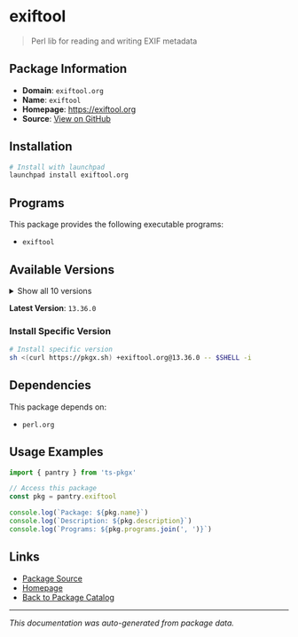 # exiftool

> Perl lib for reading and writing EXIF metadata

## Package Information

- **Domain**: `exiftool.org`
- **Name**: `exiftool`
- **Homepage**: https://exiftool.org
- **Source**: [View on GitHub](https://github.com/pkgxdev/pantry/tree/main/projects/exiftool.org/package.yml)

## Installation

```bash
# Install with launchpad
launchpad install exiftool.org
```

## Programs

This package provides the following executable programs:

- `exiftool`

## Available Versions

<details>
<summary>Show all 10 versions</summary>

- `13.36.0`, `13.35.0`, `13.30.0`, `13.25.0`, `13.10.0`
- `13.0.0`, `12.76.0`, `12.75.0`, `12.70.0`, `12.60.0`

</details>

**Latest Version**: `13.36.0`

### Install Specific Version

```bash
# Install specific version
sh <(curl https://pkgx.sh) +exiftool.org@13.36.0 -- $SHELL -i
```

## Dependencies

This package depends on:

- `perl.org`

## Usage Examples

```typescript
import { pantry } from 'ts-pkgx'

// Access this package
const pkg = pantry.exiftool

console.log(`Package: ${pkg.name}`)
console.log(`Description: ${pkg.description}`)
console.log(`Programs: ${pkg.programs.join(', ')}`)
```

## Links

- [Package Source](https://github.com/pkgxdev/pantry/tree/main/projects/exiftool.org/package.yml)
- [Homepage](https://exiftool.org)
- [Back to Package Catalog](../../package-catalog.md)

---

*This documentation was auto-generated from package data.*
